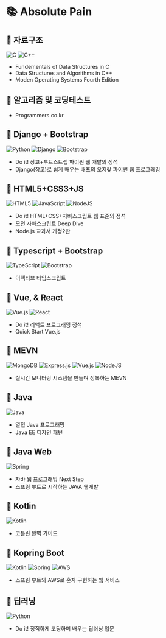 # 📚 Absolute Pain



## 📒 자료구조

![C](https://img.shields.io/badge/c-%2300599C.svg?style=for-the-badge&logo=c&logoColor=white)
![C++](https://img.shields.io/badge/c++-%2300599C.svg?style=for-the-badge&logo=c%2B%2B&logoColor=white)

  * Fundementals of Data Structures in C
  * Data Structures and Algorithms in C++
  * Moden Operating Systems Fourth Edition

## 📒 알고리즘 및 코딩테스트
  * Programmers.co.kr 

## 📒 Django + Bootstrap

![Python](https://img.shields.io/badge/python-3670A0?style=for-the-badge&logo=python&logoColor=ffdd54)
![Django](https://img.shields.io/badge/django-%23092E20.svg?style=for-the-badge&logo=django&logoColor=white)
![Bootstrap](https://img.shields.io/badge/bootstrap-%23563D7C.svg?style=for-the-badge&logo=bootstrap&logoColor=white)

  * Do it! 장고+부트스트랩 파이썬 웹 개발의 정석
  * Django(장고)로 쉽게 배우는 배프의 오지랖 파이썬 웹 프로그래밍

## 📒 HTML5+CSS3+JS

![HTML5](https://img.shields.io/badge/html5-%23E34F26.svg?style=for-the-badge&logo=html5&logoColor=white)
![JavaScript](https://img.shields.io/badge/javascript-%23323330.svg?style=for-the-badge&logo=javascript&logoColor=%23F7DF1E)
![NodeJS](https://img.shields.io/badge/node.js-6DA55F?style=for-the-badge&logo=node.js&logoColor=white)

  * Do it! HTML+CSS+자바스크립트 웹 표준의 정석	
  * 모던 자바스크립트 Deep Dive
  * Node.js 교과서 개정2판

## 📒 Typescript + Bootstrap

![TypeScript](https://img.shields.io/badge/typescript-%23007ACC.svg?style=for-the-badge&logo=typescript&logoColor=white)
![Bootstrap](https://img.shields.io/badge/bootstrap-%23563D7C.svg?style=for-the-badge&logo=bootstrap&logoColor=white)

  * 이펙티브 타입스크립트 

## 📒 Vue, & React

![Vue.js](https://img.shields.io/badge/vuejs-%2335495e.svg?style=for-the-badge&logo=vuedotjs&logoColor=%234FC08D)
![React](https://img.shields.io/badge/react-%2320232a.svg?style=for-the-badge&logo=react&logoColor=%2361DAFB)

  * Do it! 리액트 프로그래밍 정석
  * Quick Start Vue.js

## 📒 MEVN

![MongoDB](https://img.shields.io/badge/MongoDB-%234ea94b.svg?style=for-the-badge&logo=mongodb&logoColor=white)
![Express.js](https://img.shields.io/badge/express.js-%23404d59.svg?style=for-the-badge&logo=express&logoColor=%2361DAFB)
![Vue.js](https://img.shields.io/badge/vuejs-%2335495e.svg?style=for-the-badge&logo=vuedotjs&logoColor=%234FC08D)
![NodeJS](https://img.shields.io/badge/node.js-6DA55F?style=for-the-badge&logo=node.js&logoColor=white)

  * 실시간 모니터링 시스템을 만들며 정복하는 MEVN 

## 📒 Java

![Java](https://img.shields.io/badge/java-%23ED8B00.svg?style=for-the-badge&logo=java&logoColor=white)

* 열혈 Java 프로그래밍
* Java EE 디자인 패턴
  
## 📒 Java Web

![Spring](https://img.shields.io/badge/spring-%236DB33F.svg?style=for-the-badge&logo=spring&logoColor=white)

* 자바 웹 프로그래밍 Next Step
* 스프링 부트로 시작하는 JAVA 웹개발

## 📒 Kotlin

![Kotlin](https://img.shields.io/badge/kotlin-%230095D5.svg?style=for-the-badge&logo=kotlin&logoColor=white)

  * 코틀린 완벽 가이드
  
## 📒 Kopring Boot

![Kotlin](https://img.shields.io/badge/kotlin-%230095D5.svg?style=for-the-badge&logo=kotlin&logoColor=white)
![Spring](https://img.shields.io/badge/spring-%236DB33F.svg?style=for-the-badge&logo=spring&logoColor=white)
![AWS](https://img.shields.io/badge/AWS-%23FF9900.svg?style=for-the-badge&logo=amazon-aws&logoColor=white)

  * 스프링 부트와 AWS로 혼자 구현하는 웹 서비스



## 📒 딥러닝

![Python](https://img.shields.io/badge/python-3670A0?style=for-the-badge&logo=python&logoColor=ffdd54)

  * Do it! 정직하게 코딩하며 배우는 딥러닝 입문
